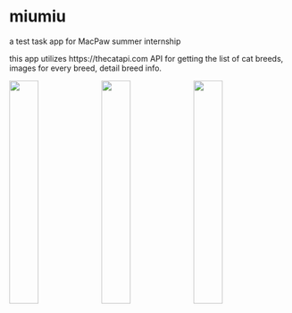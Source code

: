# miumiu
a test task app for MacPaw summer internship
<p>this app utilizes https://thecatapi.com API for getting the list of cat breeds, images for every breed, detail breed info.</p>
<div display="inline">
  <img width="32%" src="https://i.imgur.com/rdapwMD.png" alt="">
  <img width="32%" src="https://i.imgur.com/nDMExDc.png" alt="">
  <img width="32%" src="https://i.imgur.com/tv3JXCR.png" alt="">
</div>
